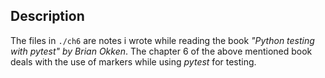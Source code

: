 ## Description
The files in `./ch6` are notes i wrote while reading the book
_"Python testing with pytest" by Brian Okken_.
The chapter 6 of the above mentioned book deals with the use of markers while 
using _pytest_ for testing.